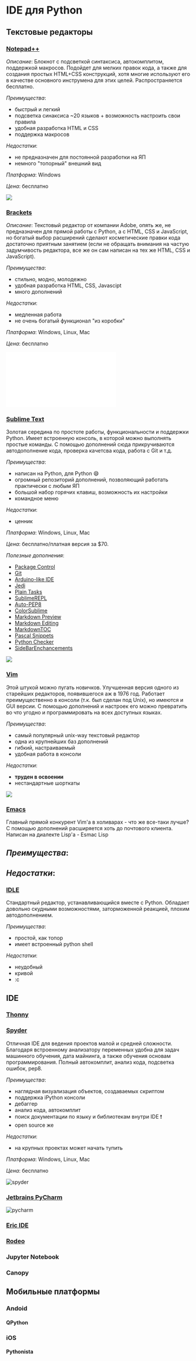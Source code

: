 # IDE для Python

## Текстовые редакторы

### [Notepad++]()
*Описание*: Блокнот с подсветкой синтаксиса, автокомплитом, поддержкой макросов. Подойдет для мелких правок кода, а также для создания простых HTML+CSS конструкций, хотя многие используют его в качестве основного инструмена для этих целей. Распространяется бесплатно.

*Преимущества*:
- быстрый и легкий
- подсветка синаксиса ~20 языков + возможность настроить свои правила
- удобная разработка HTML и CSS
- поддержка макросов

*Недостатки*:
- не предназначен для постоянной разработки на ЯП
- немного "топорный" внешний вид

*Платформа*: Windows

*Цена*: бесплатно

![](ide/notepad++.png)

### [Brackets]()
*Описание*: Текстовый редактор от компании Adobe, опять же, не предназначен для прямой работы с Python, а с HTML, CSS и JavaScript, но богатый выбор расширений сделают косметические правки кода достаточно приятным занятием (если не обращать внимания на частую задумчивость редактора, все же он сам написан на тех же HTML, CSS и JavaScript).

*Преимущества*:
- стильно, модно, молодежно
- удобная разработка HTML, CSS, Javascipt
- много дополнений

*Недостатки*:
- медленная работа
- не очень богатый функционал "из коробки"

*Платформа*: Windows, Linux, Mac

*Цена*: бесплатно

![](ide/brackets.md)

### [Sublime Text](https://sublimetext.com)
Золотая середина по простоте работы, функциональности и поддержки Python. Имеет встроенную консоль, в которой можно выполнять простые команды. С помощью дополнений сюда прикручиваются автодополнение кода, проверка качетсва кода, работа с Git и т.д.

*Преимущества*:
- написан на Python, для Python :smile:
- огромный репозиторий дополнений, позволяющий работать практически с любым ЯП
- большой набор горячих клавиш, возможность их настройки
- командное меню

*Недостатки*:
- ценник

*Платформа*: Windows, Linux, Mac

*Цена*: бесплатно/платная версия за $70.

*Полезные дополнения*:
+  [Package Control](https://packagecontrol.io/)
+  [Git](https://packagecontrol.io/packages/Git)
+  [Arduino-like IDE](https://packagecontrol.io/packages/Arduino-like%20IDE)
+  [Jedi](https://packagecontrol.io/packages/Jedi%20-%20Python%20autocompletion)
+  [Plain Tasks](https://packagecontrol.io/packages/PlainTasks)
+  [SublimeREPL](https://packagecontrol.io/packages/SublimeREPL)
+  [Auto-PEP8](https://packagecontrol.io/packages/AutoPEP8)
+  [ColorSublime](https://packagecontrol.io/packages/Colorsublime)
+  [Markdown Preview](https://packagecontrol.io/packages/Markdown%20Preview)
+  [Markdown Editing](https://packagecontrol.io/packages/MarkdownEditing)
+  [MarkdownTOC](https://packagecontrol.io/packages/MarkdownTOC)
+  [Pascal Snippets](https://packagecontrol.io/packages/Pascal%20Snippets)
+  [Python Checker](https://packagecontrol.io/packages/Python%20Checker)
+  [SideBarEnchancements](https://packagecontrol.io/packages/SideBarEnhancements)

![](ide/sublime_text.png)

### [Vim]()
Этой штукой можно пугать новичков. Улучшенная версия одного из старейших редакторов, появившегося аж в 1976 год. Работает преимущественно в консоли (т.к. был сделан под Unix), но имеются и GUI версии. С помощью дополнений и настроек его можно превратить во что угодно и программировать на всех доступных языках.

*Преимущества*:
- самый популярный unix-way текстовый редактор
- одна из крупнейших баз дополнений
- гибкий, настраиваемый
- удобная работа в консоли

*Недостатки*:
- **труден в освоении**
- нестандартные шорткаты

![](ide/vim.png)

### [Emacs]()
Главный прямой конкурент Vim'а в холиварах - что же все-таки лучше? С помощью дополнений расширяется хоть до почтового клиента. Написан на диалекте Lisp'а - Esmac Lisp

*Преимущества*:
-

*Недостатки*:
-

### [IDLE](https://www.python.org/downloads/)
Стандартный редактор, устанавливающийся вместе с Python. Обладает довольно скудными возможностями, заторможенной реакцией, плохим автодополнением.

*Преимущества*:
- простой, как топор
- имеет встроенный python shell

*Недостатки*:
- неудобный
- кривой
- :с

## IDE

### [Thonny](http://thonny.cs.ut.ee/)

### [Spyder](https://github.com/spyder-ide)
Отличная IDE для ведения проектов малой и средней сложности. Благодаря встроенному анализатору переменных удобна для задач машинного обучения, дата майнинга, а также обучения основам программирования. Полный автокомплит, анализ кода, подсветка ошибок, pep8.

*Преимущества*:
- наглядная визуализация объектов, создаваемых скриптом
- поддержка iPython консоли
- дебаггер
- анализ кода, автокомплит
- поиск документации по языку и библиотекам внутри IDE :exclamation:
- open source же

*Недостатки*:
- на крупных проектах может начать тупить

*Платформа*: Windows, Linux, Mac

*Цена*: бесплатно

![spyder](ide/spyder.png)

### [Jetbrains PyCharm](http://www.jetbrains.com/pycharm/)

![pycharm](ide/pycharm.png)

### [Eric IDE](http://eric-ide.python-projects.org/)

### [Rodeo](http://blog.yhat.com/posts/introducing-rodeo.html)

### Jupyter Notebook

### Canopy

## Мобильные платформы

### Andoid

#### QPython

### iOS

#### Pythonista